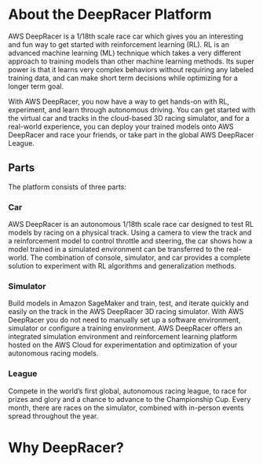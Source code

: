 # About the DeepRacer Platform

AWS DeepRacer is a 1/18th scale race car which gives you an interesting and fun way to get started with reinforcement learning (RL). RL is an advanced machine learning (ML) technique which takes a very different approach to training models than other machine learning methods. Its super power is that it learns very complex behaviors without requiring any labeled training data, and can make short term decisions while optimizing for a longer term goal.

With AWS DeepRacer, you now have a way to get hands-on with RL, experiment, and learn through autonomous driving. You can get started with the virtual car and tracks in the cloud-based 3D racing simulator, and for a real-world experience, you can deploy your trained models onto AWS DeepRacer and race your friends, or take part in the global AWS DeepRacer League.

## Parts

The platform consists of three parts:

### Car
AWS DeepRacer is an autonomous 1/18th scale race car designed to test RL models by racing on a physical track. Using a camera to view the track and a reinforcement model to control throttle and steering, the car shows how a model trained in a simulated environment can be transferred to the real-world. The combination of console, simulator, and car provides a complete solution to experiment with RL algorithms and generalization methods. 

### Simulator
Build models in Amazon SageMaker and train, test, and iterate quickly and easily on the track in the AWS DeepRacer 3D racing simulator. With AWS DeepRacer you do not need to manually set up a software environment, simulator or configure a training environment. AWS DeepRacer offers an integrated simulation environment and reinforcement learning platform hosted on the AWS Cloud for experimentation and optimization of your autonomous racing models. 

### League
Compete in the world’s first global, autonomous racing league, to race for prizes and glory and a chance to advance to the Championship Cup. Every month, there are races on the simulator, combined with in-person events spread throughout the year. 

# Why DeepRacer?

